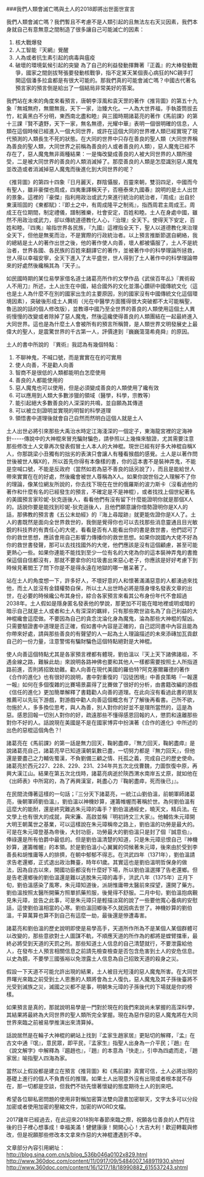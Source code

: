 ###我們人類會滅亡嗎與土人的2018即將出世面世宣言

我們人類會滅亡嗎？我們暫且不考慮不是人類引起的且無法左右天災因素，我們本身就自己有意無意之間制造了很多讓自己可能滅亡的因素：
1. 核大戰爆發
2. 人工智能『天網』覺醒
3. 人為或者抗生素引起的病毒與瘟疫
4. 破壞的環境氣候引起的突變
為了自己的利益發動揮舞著『正義』的大棒發動戰爭，國家之間劍拔弩張要發動核戰爭，指不定某天某個喪心病狂的NC親手打開這個潘多拉盒都是有很大可能的。那我們真的可能會滅亡嗎？中國古代著名預言家的預言倒是給出了一個結局非常美好的答案。

我們站在未來的角度來看預言，唐朝李淳風和袁天罡的著作《推背圖》的第五十九象『無城無府，無爾無我，天下一家，治臻大化。一人為大世界福，手執簽筒拔去竹，紅黃黑白不分明，東西南北盡和睦』與三國時期諸葛亮的著作《馬前課》的第十三課『賢不遺野，天下一家，無名無德，光耀中華』表明一個很明確的信息，人類在這個時候已經進入一個大同世界，或許在這個大同的世界裡人類已經實現了現代預測的人類長生不死的狀態。在大同的世界中只存在善良的聖人類（大同世界稱為善良的聖人類，大同世界之前稱為善良的人或者善良的人類），惡人魔鬼已經不存在了，惡人魔鬼無非兩種結果：一是悔改變成善良的人被大同世界的人類所接受，二是被大同世界的善良的人類消滅掉了。那麼善良的人類是怎麼識別惡人魔鬼並改造或者消滅掉惡人魔鬼而後進化到大同世界的呢？
 
《推背圖》的第四十四象『日月麗天，群陰懾服，百靈來朝，雙羽四足，中國而今有聖人，雖非豪傑也周成，四夷重譯稱天子，否極泰來九國春』說明的是土人出世的景象。這裡的『豪傑』指利用政治或武力來進行統治的統治者，『周成』出自於東漢班固的《東都賦》：『即土之中，有周成隆平之制焉』，指西周君主周成王。周成王在位期間，制定禮儀，譜制雅樂，社會安定，百姓和睦。土人在身處中國，雖然不用政治或武力，卻以傳統道德教化人心，『治理』全天下。使得天下安定，百姓和睦。『四夷』喻指世界各民族，『九國』這裡指全天下，聖人以道德教化來治理全天下，但他是無冕而治，不是實際的行政統治者。以上預言推斷節選自網絡，我的總結是土人的著作出世之後，他的著作使人向善，壞人都被懾服了，土人不是統治者，世界各國、各民族的百姓來翻譯它的著作，並被著作中的科學理論所拯救，世人得以幸福安寧，全天下進入了太平盛世，世人得到了土人著作中的科學理論帶來的好處然後纔稱其為『天子』。

如民國時期的某位易學家借名道士諸葛亮所作的文學作品《武侯百年乩》『異術殺人不用刀』所述，土人出生在中國，結合國外的文化並潛心鑽研中國傳統文化（這也是土人為什麼不在別的國家出生的主要原因，別的國家沒有中國傳統文化這個環境因素），突破後形成土人異術（光在中醫學方面獲得很大突破都不太可能稱聖，魯迅說的話的個人修改版），並教導中國乃至全世界的善良的人類使用這個土人異術慢慢的改變或者除掉了惡人魔鬼，然後這纔使得善良的人類團結在一起最終進入大同世界。這也是為什麼土人會被所有的預言所稱贊，是人類世界文明發展史上最偉大的聖人，是震驚世界的千古第一人，評價達到『巍巍蕩蕩希堯舜』的原因。

土人的書中所說的 『異術』我認為有幾個特點：
1. 不聊神鬼，不喊口號，而是實實在在的可實用
2. 使人向善，不是勸人向善
3. 智商不是很低的人類都能明白怎麼使用
4. 善良的人都能使用的
5. 惡人魔鬼也可以使用，但是必須變成善良的人類使用了纔有效
6. 可以應用到人類大多數涉獵的領域（醫學，科學，宗教等）
7. 能引起絕大多數善良的人深深的共鳴，並自願為其傳道
8. 可以被立刻證明並實現的明智的科學道理
9. 領悟書中道理後就會自己自然而然明白這個人就是土人

土人出世必將引來那些大禹治水時定江海淺深的一個定子，東海龍宮裡的定海神針-----傳說中的大神棍來冒充騙財騙色，請參照以上幾條來驗證，尤其需要注意那些修改土人文章再次發表假冒土人本人的大神棍。現世已經有好多大神棍自稱X人，你那跳梁小丑獨有的拙劣的表演只會讓人有種看猴戲的感覺。土人是以著作問世後被世人稱X的，所以首先你得有本像樣的書，你的這本書不是裝神弄鬼，不能是空喊口號，不能是反政府（當然如若為惡不善良的話另說了），而且是能給世人帶來實實在在的好處，然後纔會被世人尊稱為X人。如果你說世俗之人理解不了你的理論，像某位網友所說的，你去找下現在在世的俄羅斯的波力斯卡（沒看過他的著作和什麼有名的已經發生的預言，不確定是不是神棍），或者找找上個世紀著名的美國預言家珍妮-狄克遜後人，看看他們有沒有留下什麼能證明你就是那個X人的。話說你要是能找到珍妮-狄克遜後人，且他們願意讓你借勢證明你是X人的話，那佛教的預言書《五公末劫經》的『海上尋蹤跡』就更能佐證你是X人了。土人的書既然是面向全世界救世的，我倒是覺得你也可以去找那些消息靈通且目光敏銳的科技界的有責任心的大佬，看看是否有人能看出你的書是救世書，他們認可了你的救世思想，應該會用自己影響力傳播你的救世思想。如果你說國內大佬不好為你的救世書發聲，那可以去找找國外的大佬，他們應該是沒有這個顧慮，甚至可能更熱心一些。如果你連能不能找到至少一位有名的大佬為你的這本裝神弄鬼的書擔保這個自信都沒有，那就不要拿你的垃圾書出來惡心老子，你應該是好好考慮下到時候見著閻王了問下你是不是得永遠在地獄的哪一層呆著了。

站在土人的角度想一下，許多好人，不壞好意的人和懷著滿滿惡意的人都湧過來找他，而土人並沒有金錢權勢自保，所以土人出世時必將是隱身埋名發表文章的出世，在必要的時候纔公布其身份，綜合各家預言來看其公布身份年代不會超過2038年。土人假如是隱身匿名發表他的學說，那更加不可能在暗地裡或明或暗的暗示自己就是土人或者和土人有深深的羈絆，只有那些欺世盜名為了自己利益的大神棍纔會這麼做。不要因為自己的貪念沈淪化身為魔鬼，淪為那些大神棍的幫凶。只需要驗證書中道理是否正確，假如書中內容是正確的，自己認同書中內容且能為你帶來好處，請與那些善良的有聲望的人一起為土人理論描述的未來添磚加瓦貢獻自己的一份力量，注意警惕有騙財騙色這個特點絕對是大神棍。

使人向善這個特點尤其是各家預言裡都有體現，劉伯溫以『天上天下諸佛諸祖，不遇金線之路，難躲此劫』來說明各路神佛也要和其他人一樣都需要按照土人所指道路前進，否則將招致劫難。勸人向善在現代美國的羅伯特?阿克塞爾羅德的著作《合作的進化》也有很好的說明，書中對重復的『囚徒困境』中善良策略『一報還一報』如何在多個復雜的比賽場景贏得了比賽做了很好的分析，由書籍改編的游戲《信任的進化》更加簡單解釋了書籍勸人向善的道理。在此向沒有看過此書的朋友推薦可以先玩下游戲，對游戲中勸人向善這個概念有了了解後再看書。己所不欲，勿施於人，多多換位思考，與人為善，別人對你的好並不是理所當然的，這是為惡。感恩回報一切別人對你的好，疏遠那些不懂得感恩回報的人，懲罰和遠離那些對你不好的人。話說現在美國是不是在國家博弈中扮演著《合作的進化》中所述的出色的惡棍這個角色？!

諸葛亮在《馬前課》的第一話是無力回天，鞠躬盡瘁，『無力回天，鞠躬盡瘁』是說諸葛亮自己，諸葛亮早已知道漢朝氣數已盡，一切努力都是『無力回天』，但他還是要盡己之力輔佐蜀漢，不負劉備三顧之情、托孤之義，完成自己的歷史使命。諸葛亮於西元227、228、229、231、234年共五次北伐曹魏，力圖恢復中原，再興大漢江山。結果在第五次北伐時，諸葛亮病逝於陝西渭水南岸五丈原，就如他在《出師表》中所寫的，為了再興漢室，耗盡心力『鞠躬盡瘁，死而後已」』。

在民間流傳著這樣的一句話；『三分天下諸葛亮，一統江山劉伯溫，前朝軍師諸葛亮，後朝軍師劉伯溫』，劉伯溫以神機妙算，運籌帷幄而著稱於世。為何劉伯溫有這麼大的能耐，還是終究難逃朱元璋的毒手？劉伯溫通經史，曉天文，精兵法。在文學上也有很大的成就，與宋濂、高啟並稱『明初詩文三大家』。他輔佐朱元璋開大明王朝萬世之基業，可以這樣說在朱元璋稱帝之路上，劉伯溫的功勞是最大的。可是在朱元璋登基為帝後，大封功臣，功勞最大的劉伯溫只是封了個『誠意伯』，俸祿還是所有伯爵中最低的。但是劉伯溫清楚的知道，只是朱元璋忌恨自己『神機妙算，運籌帷幄』的本領。於是劉伯溫小心翼翼的伺候著朱元璋，後來由於受到李善長和胡惟庸等人的排擠，在朝中郁郁不得志。在洪武四年（1371年），劉伯溫請求告老還鄉，正式退出政治舞臺，時年61歲。其實這也是劉伯溫明哲保身的做法，因為自古以來，開國功臣都沒有什麼好下場，所以劉伯溫選擇了告老還鄉。但是告老還鄉後的劉伯溫還是難以逃脫朱元璋的毒手，洪武八年（1375年）正月下旬，劉伯溫感染了風寒，朱元璋知道後，派胡惟庸帶太醫前來探望，還開了藥方。劉伯溫按照太醫所開藥方照單抓藥煎服，後覺得不舒服。二月中旬，劉伯溫抱病覲見朱元璋，並告之此事，可是朱元璋只是輕描淡寫的說了一些要他寬心養病的安慰話，這使劉伯溫相當的心寒。劉伯溫回鄉後不久就因病去世了。神機妙算的劉伯溫，千算萬算也算不到自己有這麼一劫，最後還是慘遭毒害。

諸葛亮和劉伯溫的歷史說明即使是易學高手，天道所作所為不是某個人某個群體可以改變的，那些意欲對土人圖謀不軌，不順應天道的所作為的都將是螳臂擋車，最終必將受到天道的天罰之刑。那些知道土人信息的自己清楚就行，不要泄露給他人，在發布土人預言相關信息之前請先檢查檢查是否包含危害到土人的安危信息。以史為鏡，不要學三國張裕以免泄露土人信息為自己招致天道的殺身之災。

假設一下天道不可能允許出現的結果，土人被目光短淺的惡人魔鬼所害。在大同世界曙光來臨之前受到土人恩惠的人類將會為土人復仇，惡人魔鬼及其子孫後臺將不光受到滅族之災，滅國之災都不是事，明朝朱元璋的子孫後代的下場就是你的榜樣。

如果預言是真的，那就說明易學是一門對於現在的我們來說尚未掌握的高深科學，其結果將最終為大同世界的聖人類所完全掌握。現在為惡作惡的惡人魔鬼將在大同世界來臨之前被易學推演出來清算掉。

話說居然是在輪子大神棍的網站上找到『孟家生趙家居』更貼切的解釋，『孟』在古文中通『氓』，意民眾，即平民，『孟家生』指聖人出身為一介平民；『趙』在《說文解字》中解釋為『趨趙也』，『趙』的本意為『快走』，引申為四處而走，『趙家居』喻指聖人四海為家。

當然以上假設都是建立在預言《推背圖》和《馬前課》真實可信，土人必將出現的基礎上進行的個人不負責任的推理。如果土人出現意外沒有出現或者根本就不存在，那一切都是空談，但我們不妨先懷著懷疑的態度期待土人的到來吧。

希望各位聊私密問題的使用非對稱加密算法雙向證書加密聊天，文字太多可以分段加密或者使用加密的壓縮文件，加密的WORD文檔。

2017雞年已經過去，在此迎來2018狗年春節來臨之際，祝願各位善良的人們在往後的日子裡心想事成！幸福美滿！健健康康！開開心心！大吉大利！歡迎轉載與修改，但是祝願那些修改本文拿來作惡的大神棍遭遇到不幸。


文章部分內容引用網址：
http://blog.sina.com.cn/s/blog_536b046a0102x829.html
http://www.360doc.com/content/11/0917/09/5484007_148911930.shtml
http://www.360doc.com/content/16/1217/18/18990882_615537243.shtml